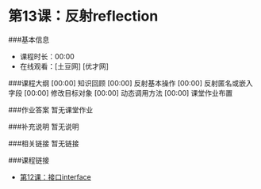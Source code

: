 第13课：反射reflection
==========================

###基本信息
- 课程时长：00:00
- 在线观看：[土豆网] [优才网]

###课程大纲
	[00:00] 知识回顾
	[00:00] 反射基本操作
	[00:00] 反射匿名或嵌入字段
	[00:00] 修改目标对象
	[00:00] 动态调用方法
	[00:00] 课堂作业布置
	
###作业答案
暂无课堂作业

###补充说明
暂无说明

###相关链接
暂无链接

###课程链接
- [第12课：接口interface](lecture12.md)